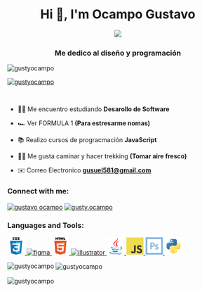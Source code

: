 <h1 align="center">Hi 👋, I'm Ocampo Gustavo</h1>
<div class="header" align="center">
  <img src="https://media1.giphy.com/media/v1.Y2lkPTc5MGI3NjExczQ1ajgwNDQ3ODg2ZmZxN2I3cWJtcG10aTA0bjh1d3l3OGp4MHZoMyZlcD12MV9pbnRlcm5hbF9naWZfYnlfaWQmY3Q9Zw/qgQUggAC3Pfv687qPC/giphy.gif">
</div>
<h3 align="center">Me dedico al diseño y programación</h3>

<p align="left"> <img src="https://komarev.com/ghpvc/?username=gustyocampo&label=Profile%20views&color=0e75b6&style=flat" alt="gustyocampo" /> </p>

<p align="left"> <a href="https://github.com/ryo-ma/github-profile-trophy"><img src="https://github-profile-trophy.vercel.app/?username=gustyocampo" alt="gustyocampo" /></a> </p>

<p align="left"> <a href="https://twitter.com/" target="blank"><img src="https://img.shields.io/twitter/follow/?logo=twitter&style=for-the-badge" alt="" /></a> </p>

- 👩‍💻 Me encuentro estudiando **Desarollo de Software**

- 🏎️ Ver FORMULA 1 **(Para estresarme nomas)**

- 📚 Realizo cursos de progracmación **JavaScript**

- 🚶‍♂️ Me gusta caminar y hacer trekking **(Tomar aire fresco)**

- ✉️ Correo Electronico **gusuel581@gmail.com**

<h3 align="left">Connect with me:</h3>
<p align="left">
<a href="https://fb.com/gustavo ocampo" target="blank"><img align="center" src="https://raw.githubusercontent.com/rahuldkjain/github-profile-readme-generator/master/src/images/icons/Social/facebook.svg" alt="gustavo ocampo" height="30" width="40" /></a>
<a href="https://instagram.com/gusty.ocampo" target="blank"><img align="center" src="https://raw.githubusercontent.com/rahuldkjain/github-profile-readme-generator/master/src/images/icons/Social/instagram.svg" alt="gusty.ocampo" height="30" width="40" /></a>
</p>

<h3 align="left">Languages and Tools:</h3>
<p align="left"> <a href="https://www.w3schools.com/css/" target="_blank" rel="noreferrer"> <img src="https://raw.githubusercontent.com/devicons/devicon/master/icons/css3/css3-original-wordmark.svg" alt="css3" width="40" height="40"/> </a> <a href="https://www.figma.com/" target="_blank" rel="noreferrer"> <img src="https://www.vectorlogo.zone/logos/figma/figma-icon.svg" alt="figma" width="40" height="40"/> </a> <a href="https://www.w3.org/html/" target="_blank" rel="noreferrer"> <img src="https://raw.githubusercontent.com/devicons/devicon/master/icons/html5/html5-original-wordmark.svg" alt="html5" width="40" height="40"/> </a> <a href="https://www.adobe.com/in/products/illustrator.html" target="_blank" rel="noreferrer"> <img src="https://www.vectorlogo.zone/logos/adobe_illustrator/adobe_illustrator-icon.svg" alt="illustrator" width="40" height="40"/> </a> <a href="https://www.java.com" target="_blank" rel="noreferrer"> <img src="https://raw.githubusercontent.com/devicons/devicon/master/icons/java/java-original.svg" alt="java" width="40" height="40"/> </a> <a href="https://developer.mozilla.org/en-US/docs/Web/JavaScript" target="_blank" rel="noreferrer"> <img src="https://raw.githubusercontent.com/devicons/devicon/master/icons/javascript/javascript-original.svg" alt="javascript" width="40" height="40"/> </a> <a href="https://www.photoshop.com/en" target="_blank" rel="noreferrer"> <img src="https://raw.githubusercontent.com/devicons/devicon/master/icons/photoshop/photoshop-line.svg" alt="photoshop" width="40" height="40"/> </a> <a href="https://www.python.org" target="_blank" rel="noreferrer"> <img src="https://raw.githubusercontent.com/devicons/devicon/master/icons/python/python-original.svg" alt="python" width="40" height="40"/> </a> </p>

<p><img align="left" src="https://github-readme-stats.vercel.app/api/top-langs?username=gustyocampo&show_icons=true&locale=en&layout=compact" alt="gustyocampo" /></p>

<p>&nbsp;<img align="center" src="https://github-readme-stats.vercel.app/api?username=gustyocampo&show_icons=true&locale=en" alt="gustyocampo" /></p>

<p><img align="center" src="https://github-readme-streak-stats.herokuapp.com/?user=gustyocampo&" alt="gustyocampo" /></p>


<!--
### Hi there 👋
<div class="header" align="center">
  <img src="https://media1.giphy.com/media/v1.Y2lkPTc5MGI3NjExczQ1ajgwNDQ3ODg2ZmZxN2I3cWJtcG10aTA0bjh1d3l3OGp4MHZoMyZlcD12MV9pbnRlcm5hbF9naWZfYnlfaWQmY3Q9Zw/qgQUggAC3Pfv687qPC/giphy.gif">
  <h3>Hola, Soy Ocampo Gustavo</h3>
  <h4>Me dedico al diseño y programación.<br>Me adapto y aprendo rapido.</h4>
</div>

### SOBRE MI
-Me gusta caminar y hacer trekking.🚶‍♂️<br>
-Ver FORMULA 1.🏎️<br>
-Actualmente me encuentro estudiando.📚<br>
-Estoy realizando cursos de progrmación e diseño.📖<br>

### TRABAJO CON...
<div class="logo" align="center" justify-conteent = "space-around">
  <img src="https://cdn.icon-icons.com/icons2/4037/PNG/512/python_brands_icon_256644.png" width="40">
  <img src="https://cdn.icon-icons.com/icons2/4037/PNG/512/html_brands_icon_256597.png" width="40">
  <img src="https://cdn.icon-icons.com/icons2/4037/PNG/512/basic_visual_brands_icon_256601.png" width="40">
  <img src="https://cdn.icon-icons.com/icons2/2098/PNG/512/figma_icon_128866.png" width="40">
  <img src="https://cdn.icon-icons.com/icons2/936/PNG/512/github-logo_icon-icons.com_73546.png" width="40">
</div>

<div class="mystats" align="center">
  [![Anurag's GitHub stats](https://github-readme-stats.vercel.app/api?username=GustyOcampo&theme=dark)](https://github.com/anuraghazra/github-readme-stats)
</div>
-->

<!--
**GustyOcampo/GustyOcampo** is a ✨ _special_ ✨ repository because its `README.md` (this file) appears on your GitHub profile.

Here are some ideas to get you started:

- 🔭 I’m currently working on ...
- 🌱 I’m currently learning ...
- 👯 I’m looking to collaborate on ...
- 🤔 I’m looking for help with ...
- 💬 Ask me about ...
- 📫 How to reach me: ...
- 😄 Pronouns: ...
- ⚡ Fun fact: ...
-->
